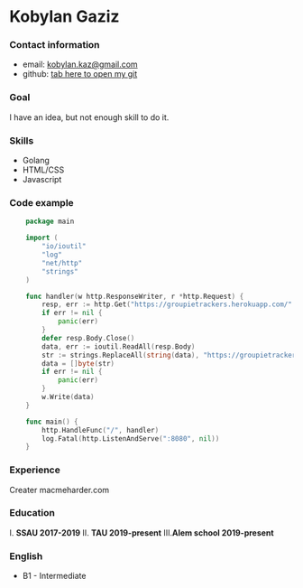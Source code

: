 # Kobylan Gaziz

### Contact information

- email: kobylan.kaz@gmail.com
- github: [tab here to open my git](https://github.com/kobylan)

### Goal

I have an idea, but not enough skill to do it.

### Skills

- Golang
- HTML/CSS
- Javascript

### Code example

```go
    package main

    import (
    	"io/ioutil"
    	"log"
    	"net/http"
    	"strings"
    )

    func handler(w http.ResponseWriter, r *http.Request) {
    	resp, err := http.Get("https://groupietrackers.herokuapp.com/" + r.URL.Path[1:])
    	if err != nil {
    		panic(err)
    	}
    	defer resp.Body.Close()
    	data, err := ioutil.ReadAll(resp.Body)
    	str := strings.ReplaceAll(string(data), "https://groupietrackers.herokuapp.com/", "http://localhost:8080/")
    	data = []byte(str)
    	if err != nil {
    		panic(err)
    	}
    	w.Write(data)
    }

    func main() {
    	http.HandleFunc("/", handler)
    	log.Fatal(http.ListenAndServe(":8080", nil))
    }
```

### Experience

Creater macmeharder.com

### Education

I. **SSAU 2017-2019**
II. **TAU 2019-present**
III.**Alem school 2019-present**

### English

- B1 - Intermediate
